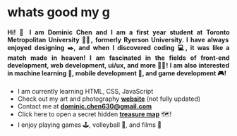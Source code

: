 <h1 align="left">whats good my g</h1>
<h4 align="justify">Hi! 👋 I am Dominic Chen and I am a first year student at Toronto Metropolitan University 👨‍🎓, formerly Ryerson University. I have always enjoyed designing ✒️, and when I discovered coding 💻, it was like a match made in heaven! I am fascinated in the fields of front-end development, web development, ui/ux, and more 👨‍💻! I am also interested in machine learning 🤖, mobile development 📱, and game development 🎮!</h4>

- I am currently learning HTML, CSS, JavaScript
- Check out my art and photography [**website**](https://335493011.wixsite.com/dominicchen) (not fully updated)
- Contact me at **dominic.chen630@gmail.com**
- Click here to open a secret hidden [**treasure map**](https://github.com/chen-dominic/chen-dominic/blob/main/Dominic%20Resume%20Tech.pdf) 🗺️!
- I enjoy playing games 🕹️, volleyball 🏐, and films 🎥

<!--
**chen-dominic/chen-dominic** is a ✨ _special_ ✨ repository because its `README.md` (this file) appears on your GitHub profile.

Here are some ideas to get you started:

- 🔭 I’m currently working on ...
- 🌱 I’m currently learning ...
- 👯 I’m looking to collaborate on ...
- 🤔 I’m looking for help with ...
- 💬 Ask me about ...
- 📫 How to reach me: ...
- 😄 Pronouns: ...
- ⚡ Fun fact: ...
-->
